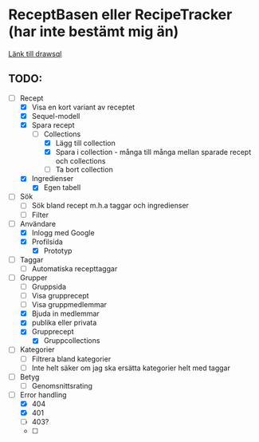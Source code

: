 # ReceptBasen eller RecipeTracker (har inte bestämt mig än)

[Länk till drawsql](https://drawsql.app/teams/nils-lindblads-team/diagrams/recept-basen)

## TODO:

- [ ] Recept
  - [x] Visa en kort variant av receptet
  - [x] Sequel-modell
  - [x] Spara recept
    - [ ] Collections
      - [x] Lägg till collection
      - [x] Spara i collection - många till många mellan sparade recept och collections
      - [ ] Ta bort collection
  - [x] Ingredienser
    - [x] Egen tabell
- [ ] Sök
  - [ ] Sök bland recept m.h.a taggar och ingredienser
  - [ ] Filter
- [ ] Användare
  - [x] Inlogg med Google
  - [x] Profilsida
    - [x] Prototyp
- [ ] Taggar
  - [ ] Automatiska recepttaggar
- [ ] Grupper
  - [ ] Gruppsida
  - [ ] Visa grupprecept
  - [ ] Visa gruppmedlemmar
  - [x] Bjuda in medlemmar
  - [x] publika eller privata
  - [x] Grupprecept
    - [x] Gruppcollections
- [ ] Kategorier
  - [ ] Filtrera bland kategorier
  - [ ] Inte helt säker om jag ska ersätta kategorier helt med taggar
- [ ] Betyg
  - [ ] Genomsnittsrating
- [ ] Error handling
  - [x] 404
  - [x] 401
  - [ ] 403?
  - [ ] 